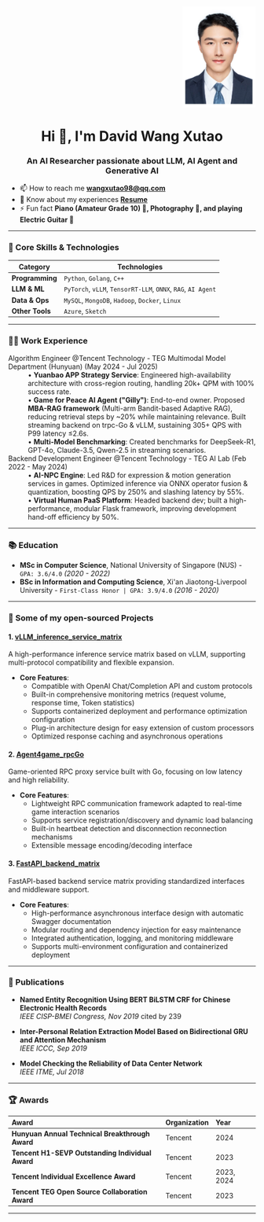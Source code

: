 <div style="text-align: right; margin-bottom: 10px;">
  <img src="https://raw.githubusercontent.com/WANGXutao98/WANGXutao98.github.io/refs/heads/main/Profile2.jpg" width="150">
</div>

<h1 align="center">Hi 👋, I'm David Wang Xutao</h1>
<h3 align="center">An AI Researcher passionate about LLM, AI Agent and Generative AI</h3>

- 📫 How to reach me **wangxutao98@qq.com**
- 📄 Know about my experiences [**Resume**](https://github.com/WANGXutao98/WANGXutao98.github.io/blob/main/CV_WANG_Xutao.pdf) 
- ⚡ Fun fact **Piano (Amateur Grade 10) 🎹, Photography 📸, and playing Electric Guitar 🎸**


---

### 🧠 Core Skills & Technologies

| Category           | Technologies                                                                                                                                                                                                                                                                                                                                                             |
| ------------------ | ------------------------------------------------------------------------------------------------------------------------------------------------------------------------------------------------------------------------------------------------------------------------------------------------------------------------------------------------------------------------ |
| **Programming**    | `Python`, `Golang`, `C++`                                                                                                                                                                                                                                                                                                                                                |
| **LLM & ML**       | `PyTorch`, `vLLM`, `TensorRT-LLM`, `ONNX`, `RAG`, `AI Agent`                                                                                                                                                                                                                                                                                              |
| **Data & Ops**     | `MySQL`, `MongoDB`, `Hadoop`, `Docker`, `Linux`                                                                                                                                                                                                                                                                                                                          |
| **Other Tools**  | `Azure`, `Sketch`                                                                                                                                                                                                                                                                                                                       |

---

### 👨‍💻 Work Experience

<dl>
  <dt>Algorithm Engineer @Tencent Technology - TEG Multimodal Model Department (Hunyuan) (May 2024 - Jul 2025)</dt>
  <dd>
    • <strong>Yuanbao APP Strategy Service</strong>: Engineered high-availability architecture with cross-region routing, handling 20k+ QPM with 100% success rate.<br>
    • <strong>Game for Peace AI Agent ("Gilly")</strong>: End-to-end owner. Proposed <strong>MBA-RAG framework</strong> (Multi-arm Bandit-based Adaptive RAG), reducing retrieval steps by ~20% while maintaining relevance. Built streaming backend on trpc-Go & vLLM, sustaining 305+ QPS with P99 latency ≤2.6s.<br>
    • <strong>Multi-Model Benchmarking</strong>: Created benchmarks for DeepSeek-R1, GPT-4o, Claude-3.5, Qwen-2.5 in streaming scenarios.
  </dd>

  <dt>Backend Development Engineer @Tencent Technology - TEG AI Lab (Feb 2022 - May 2024)</dt>
  <dd>
    • <strong>AI-NPC Engine</strong>: Led R&D for expression & motion generation services in games. Optimized inference via ONNX operator fusion & quantization, boosting QPS by 250% and slashing latency by 55%.<br>
    • <strong>Virtual Human PaaS Platform</strong>: Headed backend dev; built a high-performance, modular Flask framework, improving development hand-off efficiency by 50%.
  </dd>
</dl>

---

### 📚 Education

- **MSc in Computer Science**, National University of Singapore (NUS) - `GPA: 3.6/4.0` *(2020 - 2022)*
- **BSc in Information and Computing Science**, Xi'an Jiaotong-Liverpool University - `First-Class Honor | GPA: 3.9/4.0` *(2016 - 2020)*

---

### 📌 Some of my open-sourced Projects

#### 1. [vLLM_inference_service_matrix](https://github.com/WANGXutao98/vLLM_inference_service_matrix)
A high-performance inference service matrix based on vLLM, supporting multi-protocol compatibility and flexible expansion.

- **Core Features**:
  - Compatible with OpenAI Chat/Completion API and custom protocols
  - Built-in comprehensive monitoring metrics (request volume, response time, Token statistics)
  - Supports containerized deployment and performance optimization configuration
  - Plug-in architecture design for easy extension of custom processors
  - Optimized response caching and asynchronous operations

#### 2. [Agent4game_rpcGo](https://github.com/WANGXutao98/Agent4game_rpcGo)
Game-oriented RPC proxy service built with Go, focusing on low latency and high reliability.

- **Core Features**:
  - Lightweight RPC communication framework adapted to real-time game interaction scenarios
  - Supports service registration/discovery and dynamic load balancing
  - Built-in heartbeat detection and disconnection reconnection mechanisms
  - Extensible message encoding/decoding interface

#### 3. [FastAPI_backend_matrix](https://github.com/WANGXutao98/FastAPI_backend_matrix)
FastAPI-based backend service matrix providing standardized interfaces and middleware support.

- **Core Features**:
  - High-performance asynchronous interface design with automatic Swagger documentation
  - Modular routing and dependency injection for easy maintenance
  - Integrated authentication, logging, and monitoring middleware
  - Supports multi-environment configuration and containerized deployment

---

### 📝 Publications

- **Named Entity Recognition Using BERT BiLSTM CRF for Chinese Electronic Health Records**  
  *IEEE CISP-BMEI Congress, Nov 2019*   cited by 239

- **Inter-Personal Relation Extraction Model Based on Bidirectional GRU and Attention Mechanism**  
  *IEEE ICCC, Sep 2019*

- **Model Checking the Reliability of Data Center Network**  
  *IEEE ITME, Jul 2018*

---

### 🏆 Awards

| Award | Organization | Year |
| :--- | :--- | :--- |
| **Hunyuan Annual Technical Breakthrough Award** | Tencent | 2024 |
| **Tencent H1-SEVP Outstanding Individual Award** | Tencent | 2023 |
| **Tencent Individual Excellence Award** | Tencent | 2023, 2024 |
| **Tencent TEG Open Source Collaboration Award** | Tencent | 2023 |

---

